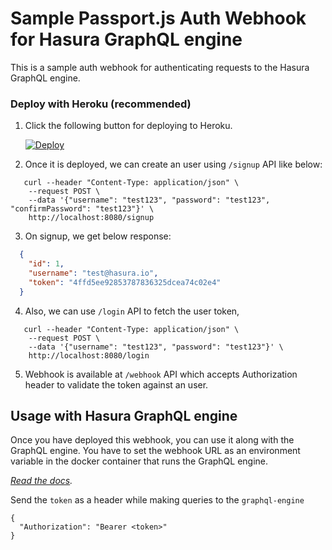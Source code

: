 # Sample Passport.js Auth Webhook for Hasura GraphQL engine

This is a sample auth webhook for authenticating requests to the Hasura GraphQL engine.

### Deploy with Heroku (recommended)

1. Click the following button for deploying to Heroku.

   [![Deploy](https://www.herokucdn.com/deploy/button.svg)](https://heroku.com/deploy?template=https://github.com/arvi3411301/passport-js-auth-webhook)

2. Once it is deployed, we can create an user using `/signup` API like below:
  ```
     curl --header "Content-Type: application/json" \
      --request POST \
      --data '{"username": "test123", "password": "test123", "confirmPassword": "test123"}' \
      http://localhost:8080/signup
  ```

3. On signup, we get below response:
  ```json
    {
      "id": 1,
      "username": "test@hasura.io",
      "token": "4ffd5ee92853787836325dcea74c02e4"
    }
  ```

4. Also, we can use `/login` API to fetch the user token,
  ```
     curl --header "Content-Type: application/json" \
      --request POST \
      --data '{"username": "test123", "password": "test123"}' \
      http://localhost:8080/login
  ```

5. Webhook is available at `/webhook` API which accepts Authorization header to validate the token against an user.

## Usage with Hasura GraphQL engine

Once you have deployed this webhook, you can use it along with the GraphQL engine. You have to set the webhook URL as an environment variable in the docker container that runs the GraphQL engine.

*[Read the docs](https://docs.hasura.io/1.0/graphql/manual/auth/webhook.html).*

Send the `token` as a header  while making queries to the `graphql-engine`

```
{
  "Authorization": "Bearer <token>"
}
```
